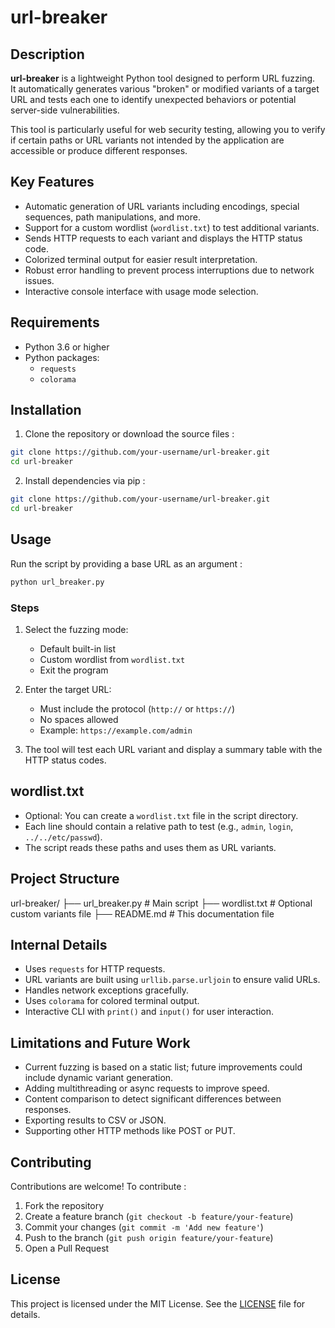 # url-breaker

## Description

**url-breaker** is a lightweight Python tool designed to perform URL fuzzing.  
It automatically generates various "broken" or modified variants of a target URL and tests each one to identify unexpected behaviors or potential server-side vulnerabilities.

This tool is particularly useful for web security testing, allowing you to verify if certain paths or URL variants not intended by the application are accessible or produce different responses.

## Key Features

- Automatic generation of URL variants including encodings, special sequences, path manipulations, and more.  
- Support for a custom wordlist (`wordlist.txt`) to test additional variants.  
- Sends HTTP requests to each variant and displays the HTTP status code.  
- Colorized terminal output for easier result interpretation.  
- Robust error handling to prevent process interruptions due to network issues.  
- Interactive console interface with usage mode selection.

## Requirements

- Python 3.6 or higher  
- Python packages:
  - `requests`  
  - `colorama`

## Installation

1. Clone the repository or download the source files :

```bash
git clone https://github.com/your-username/url-breaker.git
cd url-breaker
```
2. Install dependencies via pip :

```bash
git clone https://github.com/your-username/url-breaker.git
cd url-breaker
```
## Usage
Run the script by providing a base URL as an argument :
```bash
python url_breaker.py
```
### Steps
1. Select the fuzzing mode:  
   - Default built-in list  
   - Custom wordlist from `wordlist.txt`  
   - Exit the program

2. Enter the target URL:  
   - Must include the protocol (`http://` or `https://`)  
   - No spaces allowed  
   - Example: `https://example.com/admin`

3. The tool will test each URL variant and display a summary table with the HTTP status codes.

## wordlist.txt
- Optional: You can create a `wordlist.txt` file in the script directory.  
- Each line should contain a relative path to test (e.g., `admin`, `login`, `../../etc/passwd`).  
- The script reads these paths and uses them as URL variants.

## Project Structure
url-breaker/
├── url_breaker.py       # Main script
├── wordlist.txt         # Optional custom variants file
├── README.md            # This documentation file

## Internal Details

- Uses `requests` for HTTP requests.  
- URL variants are built using `urllib.parse.urljoin` to ensure valid URLs.  
- Handles network exceptions gracefully.  
- Uses `colorama` for colored terminal output.  
- Interactive CLI with `print()` and `input()` for user interaction.

## Limitations and Future Work

- Current fuzzing is based on a static list; future improvements could include dynamic variant generation.  
- Adding multithreading or async requests to improve speed.  
- Content comparison to detect significant differences between responses.  
- Exporting results to CSV or JSON.  
- Supporting other HTTP methods like POST or PUT.

## Contributing

Contributions are welcome! To contribute :
1. Fork the repository  
2. Create a feature branch (`git checkout -b feature/your-feature`)  
3. Commit your changes (`git commit -m 'Add new feature'`)  
4. Push to the branch (`git push origin feature/your-feature`)  
5. Open a Pull Request

## License
This project is licensed under the MIT License. See the [LICENSE](LICENSE) file for details.
